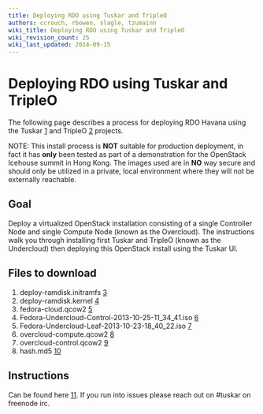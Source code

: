 ```yaml
---
title: Deploying RDO using Tuskar and TripleO
authors: ccrouch, rbowen, slagle, tzumainn
wiki_title: Deploying RDO using Tuskar and TripleO
wiki_revision_count: 25
wiki_last_updated: 2014-09-15
---
```


# Deploying RDO using Tuskar and TripleO

The following page describes a process for deploying RDO Havana using the Tuskar [1](https://github.com/openstack/tuskar/) and TripleO [2](https://wiki.openstack.org/wiki/TripleO) projects.

NOTE: This install process is **NOT** suitable for production deployment, in fact it has **only** been tested as part of a demonstration for the OpenStack Icehouse summit in Hong Kong. The images used are in **NO** way secure and should only be utilized in a private, local environment where they will not be externally reachable.

## Goal

Deploy a virtualized OpenStack installation consisting of a single Controller Node and single Compute Node (known as the Overcloud). The instructions walk you through installing first Tuskar and TripleO (known as the Undercloud) then deploying this OpenStack install using the Tuskar UI.

## Files to download

1.  deploy-ramdisk.initramfs [3](http://goo.gl/l07AMB)
2.  deploy-ramdisk.kernel [4](http://goo.gl/86tTQw)
3.  fedora-cloud.qcow2 [5](http://goo.gl/ypXGZO)
4.  Fedora-Undercloud-Control-2013-10-25-11_34_41.iso [6](http://goo.gl/VmBwkA)
5.  Fedora-Undercloud-Leaf-2013-10-23-18_40_22.iso [7](http://goo.gl/yebuwc)
6.  overcloud-compute.qcow2 [8](http://goo.gl/OBywFQ)
7.  overcloud-control.qcow2 [9](http://goo.gl/wQ5E7R)
8.  hash.md5 [10](http://ccrouch.fedorapeople.org/hash.md5)

## Instructions

Can be found here [11](https://github.com/mtaylor/tuskar_install/blob/master/README.md). If you run into issues please reach out on #tuskar on freenode irc.
